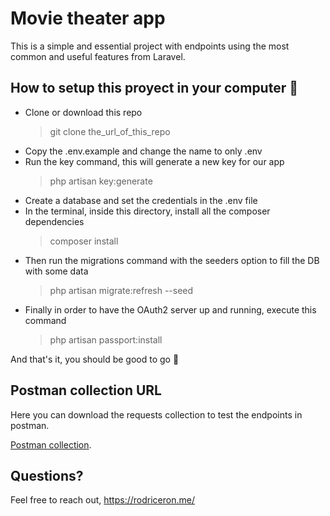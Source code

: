 

# Movie theater app

This is a simple and essential project with endpoints using the most common and useful features from Laravel.


## How to setup this proyect in your computer 👀
- Clone or download this repo   
    > git clone the_url_of_this_repo
- Copy the .env.example and change the name to only .env
- Run the key command, this will generate a new key for our app
    > php artisan key:generate
- Create a database and set the credentials in the .env file
- In the terminal, inside this directory, install all the composer dependencies
    > composer install 
- Then run the migrations command with the seeders option to fill the DB with some data
    > php artisan migrate:refresh --seed 
- Finally in order to have the OAuth2 server up and running, execute this command
    > php artisan passport:install  
    
And that's it, you should be good to go 🚀

## Postman collection URL 

Here you can download the requests collection to test the endpoints in postman.

[Postman collection](https://documenter.getpostman.com/view/15436449/TzJsfyLR).

## Questions?

Feel free to reach out, https://rodriceron.me/